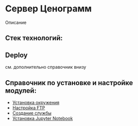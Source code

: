 # Сервер Ценограмм
Описание
## Стек технологий:

## Deploy
см. дополнительно справочник внизу

## Справочник по установке и настройке модулей:
* [Установка окружения](.md)
* [Настройка FTP](.md)
* [Создание службы](.md)
* [Установка Jupyter Notebook](.md)